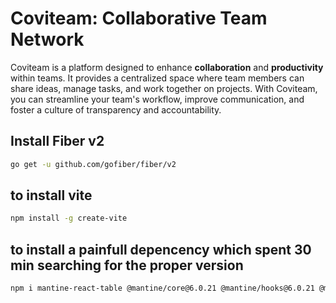 # Coviteam: Collaborative Team Network

Coviteam is a platform designed to enhance **collaboration** and **productivity** within teams. It provides a centralized space where team members can share ideas, manage tasks, and work together on projects. With Coviteam, you can streamline your team's workflow, improve communication, and foster a culture of transparency and accountability.

## Install Fiber v2
```bash
go get -u github.com/gofiber/fiber/v2
```

## to install vite
```bash
npm install -g create-vite
```
## to install a painfull depencency which spent 30 min searching for the proper version
```bash  
npm i mantine-react-table @mantine/core@6.0.21 @mantine/hooks@6.0.21 @mantine/dates@6.0.21 @emotion/react @tabler/icons-react dayjs
```